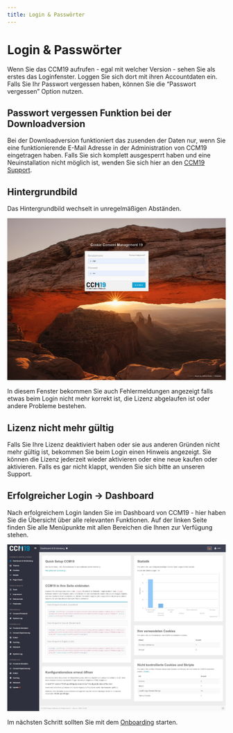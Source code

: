 ```yaml
---
title: Login & Passwörter
---
```


# Login & Passwörter

Wenn Sie das CCM19 aufrufen - egal mit welcher Version - sehen Sie als erstes das Loginfenster. Loggen Sie sich dort mit ihren Accountdaten ein. Falls Sie Ihr Passwort vergessen haben, können Sie die “Passwort vergessen” Option nutzen. 

## Passwort vergessen Funktion bei der Downloadversion

Bei der Downloadversion funktioniert das zusenden der Daten nur, wenn Sie eine funktionierende E-Mail Adresse  in der Administration von CCM19 eingetragen haben. Falls Sie sich komplett ausgesperrt haben und eine Neuinstallation nicht möglich ist, wenden Sie sich hier an den [CCM19 Support](https://www.ccm19.de/supportanfrage/).  

## Hintergrundbild

Das Hintergrundbild wechselt in unregelmäßigen Abständen.



![screenshot-localhost-2020.09.28-23_02_35](../assets/images/screenshot-localhost-2020.09.28-23_02_35.png)

In diesem Fenster bekommen Sie auch Fehlermeldungen angezeigt falls etwas beim Login nicht mehr korrekt ist, die Lizenz abgelaufen ist oder andere Probleme bestehen.



## Lizenz nicht mehr gültig

Falls Sie Ihre Lizenz deaktiviert haben oder sie aus anderen Gründen nicht mehr gültig ist, bekommen Sie beim Login einen Hinweis angezeigt. Sie können die Lizenz jederzeit wieder aktivieren oder eine neue kaufen oder aktivieren. Falls es gar nicht klappt, wenden Sie sich bitte an unseren Support.



## Erfolgreicher Login -> Dashboard

Nach erfolgreichem Login landen Sie im Dashboard von CCM19 - hier haben Sie die Übersicht über alle relevanten Funktionen. Auf der linken Seite finden Sie alle Menüpunkte mit allen Bereichen die Ihnen zur Verfügung stehen.



![screenshot-2020.09.30-11_24_31-CCM19 - Cookie Consent Management Software](../assets/screenshot-2020.09.30-11_24_31-CCM19%20-%20Cookie%20Consent%20Management%20Software.jpg)



Im nächsten Schritt sollten Sie mit dem [Onboarding](onboarding-schritt-1.md) starten.

